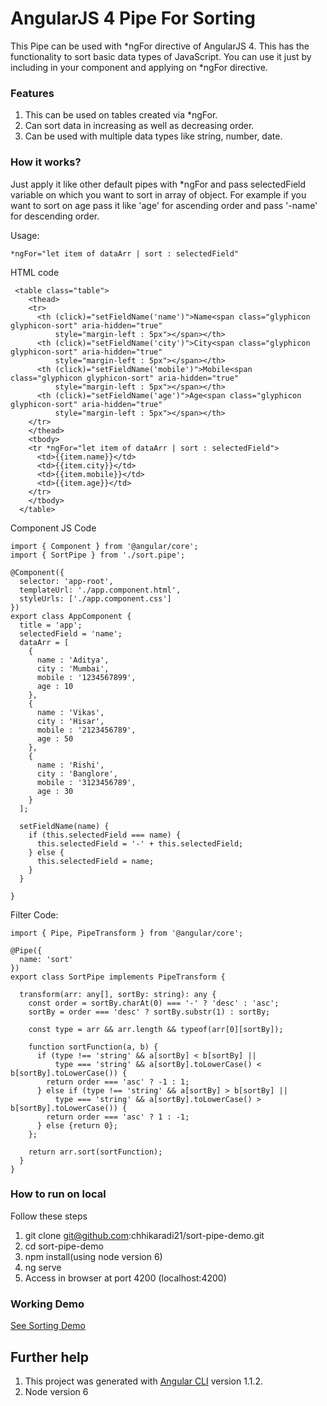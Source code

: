 # AngularJS 4 Pipe For Sorting
This Pipe can be used with *ngFor directive of AngularJS 4. This has the functionality to sort basic data types of JavaScript.
You can use it just by including in your component and applying on *ngFor directive.

### Features
1. This can be used on tables created via *ngFor.
2. Can sort data in increasing as well as decreasing order.
3. Can be used with multiple data types like string, number, date.

### How it works?
Just apply it like other default pipes with *ngFor and pass selectedField variable on which you want to sort in array of object. For example if you want to sort on age pass it like 'age' for ascending order and pass '-name' for descending order.

Usage:
```
*ngFor="let item of dataArr | sort : selectedField"

```
HTML code
```
 <table class="table">
    <thead>
    <tr>
      <th (click)="setFieldName('name')">Name<span class="glyphicon glyphicon-sort" aria-hidden="true" 
          style="margin-left : 5px"></span></th>
      <th (click)="setFieldName('city')">City<span class="glyphicon glyphicon-sort" aria-hidden="true" 
          style="margin-left : 5px"></span></th>
      <th (click)="setFieldName('mobile')">Mobile<span class="glyphicon glyphicon-sort" aria-hidden="true" 
          style="margin-left : 5px"></span></th>
      <th (click)="setFieldName('age')">Age<span class="glyphicon glyphicon-sort" aria-hidden="true" 
          style="margin-left : 5px"></span></th>
    </tr>
    </thead>
    <tbody>
    <tr *ngFor="let item of dataArr | sort : selectedField">
      <td>{{item.name}}</td>
      <td>{{item.city}}</td>
      <td>{{item.mobile}}</td>
      <td>{{item.age}}</td>
    </tr>
    </tbody>
  </table>
```

Component JS Code
```
import { Component } from '@angular/core';
import { SortPipe } from './sort.pipe';

@Component({
  selector: 'app-root',
  templateUrl: './app.component.html',
  styleUrls: ['./app.component.css']
})
export class AppComponent {
  title = 'app';
  selectedField = 'name';
  dataArr = [
    {
      name : 'Aditya',
      city : 'Mumbai',
      mobile : '1234567899',
      age : 10
    },
    {
      name : 'Vikas',
      city : 'Hisar',
      mobile : '2123456789',
      age : 50
    },
    {
      name : 'Rishi',
      city : 'Banglore',
      mobile : '3123456789',
      age : 30
    }
  ];

  setFieldName(name) {
    if (this.selectedField === name) {
      this.selectedField = '-' + this.selectedField;
    } else {
      this.selectedField = name;
    }
  }

}

```

Filter Code:
```
import { Pipe, PipeTransform } from '@angular/core';

@Pipe({
  name: 'sort'
})
export class SortPipe implements PipeTransform {

  transform(arr: any[], sortBy: string): any {
    const order = sortBy.charAt(0) === '-' ? 'desc' : 'asc';
    sortBy = order === 'desc' ? sortBy.substr(1) : sortBy;

    const type = arr && arr.length && typeof(arr[0][sortBy]);

    function sortFunction(a, b) {
      if (type !== 'string' && a[sortBy] < b[sortBy] ||
          type === 'string' && a[sortBy].toLowerCase() < b[sortBy].toLowerCase()) {
        return order === 'asc' ? -1 : 1;
      } else if (type !== 'string' && a[sortBy] > b[sortBy] ||
          type === 'string' && a[sortBy].toLowerCase() > b[sortBy].toLowerCase()) {
        return order === 'asc' ? 1 : -1;
      } else {return 0};
    };

    return arr.sort(sortFunction);
  }
}
```

### How to run on local
Follow these steps
1. git clone git@github.com:chhikaradi21/sort-pipe-demo.git
2. cd sort-pipe-demo
3. npm install(using node version 6)
4. ng serve
5. Access in browser at port 4200 (localhost:4200)

### Working Demo
<a href="https://www.adityachhikara.me/github-demos?block=sort-pipe" target="_blank">See Sorting Demo</a>


## Further help
1. This project was generated with [Angular CLI](https://github.com/angular/angular-cli) version 1.1.2.
2. Node version 6
